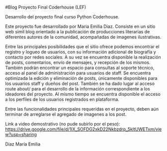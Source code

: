 #Blog Proyecto Final Coderhouse (LEF)

Desarrollo del proyecto final curso Python Coderhouse.

Este proyecto fue desarrollado por Maria Emilia Diaz. Consiste en un sitio web simil blog orientado a la publicación de producciones literarias de diferentes autores de la comunidad, acompañadas de imagenes ilustrativas.

Entre las principales posibilidades que el sitio ofrece podemos encontrar el registro y logueo de usuarios, con su información adicional de biografía y contacto por redes sociales. A su vez se encuentra disponible la realización de posts, comentarios, envío de mensajes, y recepción de los mismos. También podrán encontrar un espacio para consultas al soporte técnico, acceso al panel de administración para usuarios de staff. Se encuentra optimizada la edición y eliminación de posts, únicamente disponibles para los usuarios staff y dueños del post. También se ha dado lugar al acceso route about/ para el desarrollo de la información correspondiente a los ideadores del proyecto. Al mismo tiempo se encuentra disponible el acceso a los perfiles de los usuarios registrados en plataforma.

Entre las funcionalidades principales requeridas en el proyecto, deben aún terminar de arreglarse el agregado de imagenes a los post.

Link a video demostrativo (no pude subirlo por el peso): https://drive.google.com/file/d/1IX_SOFDG2xkD22Nkbzdrp_5kltUWETxm/view?usp=sharing

Diaz María Emilia
